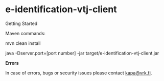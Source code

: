 # e-identification-vtj-client
Getting Started

Maven commands:

mvn clean install

java -Dserver.port=[port number] -jar target/e-identification-vtj-client.jar

**Errors**

In case of errors, bugs or security issues please contact kapa@vrk.fi.

